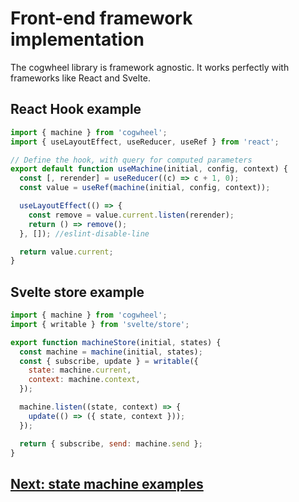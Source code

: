 # Front-end framework implementation

The cogwheel library is framework agnostic. It works perfectly with frameworks like React and Svelte.

## React Hook example

```js
import { machine } from 'cogwheel';
import { useLayoutEffect, useReducer, useRef } from 'react';

// Define the hook, with query for computed parameters
export default function useMachine(initial, config, context) {
  const [, rerender] = useReducer((c) => c + 1, 0);
  const value = useRef(machine(initial, config, context));

  useLayoutEffect(() => {
    const remove = value.current.listen(rerender);
    return () => remove();
  }, []); //eslint-disable-line

  return value.current;
}
```

## Svelte store example

```js
import { machine } from 'cogwheel';
import { writable } from 'svelte/store';

export function machineStore(initial, states) {
  const machine = machine(initial, states);
  const { subscribe, update } = writable({
    state: machine.current,
    context: machine.context,
  });

  machine.listen((state, context) => {
    update(() => ({ state, context }));
  });

  return { subscribe, send: machine.send };
}
```

## [Next: state machine examples](./examples.md)
